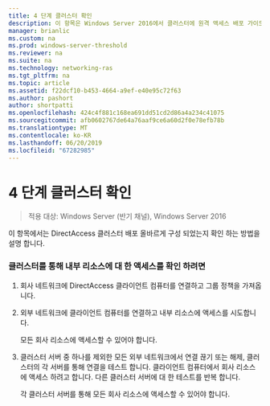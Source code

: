 ```yaml
---
title: 4 단계 클러스터 확인
description: 이 항목은 Windows Server 2016에서 클러스터에 원격 액세스 배포 가이드의 일부입니다.
manager: brianlic
ms.custom: na
ms.prod: windows-server-threshold
ms.reviewer: na
ms.suite: na
ms.technology: networking-ras
ms.tgt_pltfrm: na
ms.topic: article
ms.assetid: f22dcf10-b453-4664-a9ef-e40e95c72f63
ms.author: pashort
author: shortpatti
ms.openlocfilehash: 424c4f881c168ea691dd51cd2d86a4a234c41075
ms.sourcegitcommit: afb0602767de64a76aaf9ce6a60d2f0e78efb78b
ms.translationtype: MT
ms.contentlocale: ko-KR
ms.lasthandoff: 06/20/2019
ms.locfileid: "67282985"
---
```

# <a name="step-4-verify-the-cluster"></a>4 단계 클러스터 확인

>적용 대상: Windows Server (반기 채널), Windows Server 2016

이 항목에서는 DirectAccess 클러스터 배포 올바르게 구성 되었는지 확인 하는 방법을 설명 합니다.  
  
### <a name="to-verify-access-to-internal-resources-through-the-cluster"></a>클러스터를 통해 내부 리소스에 대 한 액세스를 확인 하려면  
  
1.  회사 네트워크에 DirectAccess 클라이언트 컴퓨터를 연결하고 그룹 정책을 가져옵니다.  
  
2.  외부 네트워크에 클라이언트 컴퓨터를 연결하고 내부 리소스에 액세스를 시도합니다.  
  
    모든 회사 리소스에 액세스할 수 있어야 합니다.  
  
3.  클러스터 서버 중 하나를 제외한 모든 외부 네트워크에서 연결 끊기 또는 해제, 클러스터의 각 서버를 통해 연결을 테스트 합니다. 클라이언트 컴퓨터에서 회사 리소스에 액세스 하려고 합니다. 다른 클러스터 서버에 대 한 테스트를 반복 합니다.  
  
    각 클러스터 서버를 통해 모든 회사 리소스에 액세스할 수 있어야 합니다.  
  


